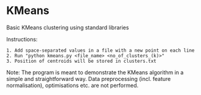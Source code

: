 # KMeans

Basic KMeans clustering using standard libraries

Instructions:

    1. Add space-separated values in a file with a new point on each line
    2. Run "python kmeans.py <file_name> <no_of_clusters_(k)>"
    3. Position of centroids will be stored in clusters.txt

Note:
    The program is meant to demonstrate the KMeans algorithm in a simple and straightforward way. Data preprocessing (incl. feature normalisation), optimisations etc. are not performed.
